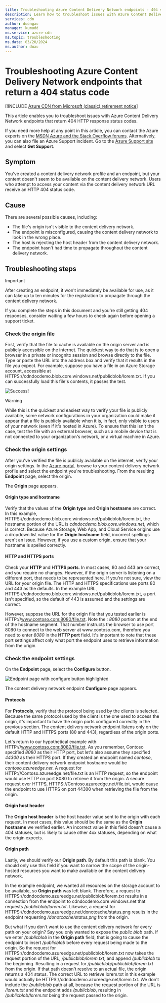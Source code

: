 ```yaml
---
title: Troubleshooting Azure Content Delivery Network endpoints - 404 status code
description: Learn how to troubleshoot issues with Azure Content Delivery Network endpoints that return 404 HTTP response status codes.
services: cdn
author: duongau
manager: kumudd
ms.service: azure-cdn
ms.topic: troubleshooting
ms.date: 03/20/2024
ms.author: duau
---
```


# Troubleshooting Azure Content Delivery Network endpoints that return a 404 status code

[!INCLUDE [Azure CDN from Microsoft (classic) retirement notice](../../includes/cdn-classic-retirement.md)]

This article enables you to troubleshoot issues with Azure Content Delivery Network endpoints that return 404 HTTP response status codes.

If you need more help at any point in this article, you can contact the Azure experts on the [MSDN Azure and the Stack Overflow forums](https://azure.microsoft.com/support/forums/). Alternatively, you can also file an Azure Support incident. Go to the [Azure Support site](https://azure.microsoft.com/support/options/) and select **Get Support**.

## Symptom

You've created a content delivery network profile and an endpoint, but your content doesn't seem to be available on the content delivery network. Users who attempt to access your content via the content delivery network URL receive an HTTP 404 status code.

## Cause

There are several possible causes, including:

- The file's origin isn't visible to the content delivery network.
- The endpoint is misconfigured, causing the content delivery network to look in the wrong place.
- The host is rejecting the host header from the content delivery network.
- The endpoint hasn't had time to propagate throughout the content delivery network.

## Troubleshooting steps

> [!IMPORTANT]
> After creating an endpoint, it won't immediately be available for use, as it can take up to ten minutes for the registration to propagate through the content delivery network.
>
> If you complete the steps in this document and you're still getting 404 responses, consider waiting a few hours to check again before opening a support ticket.

### Check the origin file

First, verify that the file to cache is available on the origin server and is publicly accessible on the internet. The quickest way to do that is to open a browser in a private or incognito session and browse directly to the file. Type or paste the URL into the address box and verify that it results in the file you expect. For example, suppose you have a file in an Azure Storage account, accessible at HTTPS:\//cdndocdemo.blob.core.windows.net/publicblob/lorem.txt. If you can successfully load this file's contents, it passes the test.

![Success!](./media/cdn-troubleshoot-endpoint/cdn-origin-file.png)

> [!WARNING]
> While this is the quickest and easiest way to verify your file is publicly available, some network configurations in your organization could make it appear that a file is publicly available when it is, in fact, only visible to users of your network (even if it's hosted in Azure). To ensure that this isn't the case, test the file with an external browser, such as a mobile device that is not connected to your organization's network, or a virtual machine in Azure.
>

### Check the origin settings

After you've verified the file is publicly available on the internet, verify your origin settings. In the [Azure portal](https://portal.azure.com), browse to your content delivery network profile and select the endpoint you're troubleshooting. From the resulting **Endpoint** page, select the origin.

The **Origin** page appears.

#### Origin type and hostname

Verify that the values of the **Origin type** and **Origin hostname** are correct. In this example, HTTPS:\//cdndocdemo.blob.core.windows.net/publicblob/lorem.txt, the hostname portion of the URL is *cdndocdemo.blob.core.windows.net*, which is correct. Because Azure Storage, Web App, and Cloud Service origins use a dropdown list value for the **Origin hostname** field, incorrect spellings aren't an issue. However, if you use a custom origin, ensure that your hostname is spelled correctly.

#### HTTP and HTTPS ports

Check your **HTTP** and **HTTPS ports**. In most cases, 80 and 443 are correct, and you require no changes. However, if the origin server is listening on a different port, that needs to be represented here. If you're not sure, view the URL for your origin file. The HTTP and HTTPS specifications use ports 80 and 443 as the defaults. In the example URL, HTTPS:\//cdndocdemo.blob.core.windows.net/publicblob/lorem.txt, a port isn't specified, so the default of 443 is assumed and the settings are correct.

However, suppose the URL for the origin file that you tested earlier is HTTP:\//www.contoso.com:8080/file.txt. Note the *: 8080* portion at the end of the hostname segment. That number instructs the browser to use port 8080 to connect to the web server at www\.contoso.com, therefore you need to enter *8080* in the **HTTP port** field. It's important to note that these port settings affect only what port the endpoint uses to retrieve information from the origin.

### Check the endpoint settings

On the **Endpoint** page, select the **Configure** button.

![Endpoint page with configure button highlighted](./media/cdn-troubleshoot-endpoint/cdn-endpoint-configure-button.png)

The content delivery network endpoint **Configure** page appears.

#### Protocols

For **Protocols**, verify that the protocol being used by the clients is selected. Because the same protocol used by the client is the one used to access the origin, it's important to have the origin ports configured correctly in the previous section. The content delivery network endpoint listens only on the default HTTP and HTTPS ports (80 and 443), regardless of the origin ports.

Let's return to our hypothetical example with HTTP:\//www.contoso.com:8080/file.txt. As you remember, Contoso specified *8080* as their HTTP port, but let's also assume they specified *44300* as their HTTPS port. If they created an endpoint named *contoso*, their content delivery network endpoint hostname would be *contoso.azureedge.net*. A request for HTTP:\//Contoso.azureedge.net/file.txt is an HTTP request, so the endpoint would use HTTP on port 8080 to retrieve it from the origin. A secure request over HTTPS, HTTPS:\//Contoso.azureedge.net/file.txt, would cause the endpoint to use HTTPS on port 44300 when retrieving the file from the origin.

#### Origin host header

The **Origin host header** is the host header value sent to the origin with each request. In most cases, this value should be the same as the **Origin hostname** we verified earlier. An incorrect value in this field doesn't cause a 404 statuses, but is likely to cause other 4xx statuses, depending on what the origin expects.

#### Origin path

Lastly, we should verify our **Origin path**. By default this path is blank. You should only use this field if you want to narrow the scope of the origin-hosted resources you want to make available on the content delivery network.

In the example endpoint, we wanted all resources on the storage account to be available, so **Origin path** was left blank. Therefore, a request to HTTPS:\//cdndocdemo.azureedge.net/publicblob/lorem.txt results in a connection from the endpoint to cdndocdemo.core.windows.net that requests */publicblob/lorem.txt*. Likewise, a request for HTTPS:\//cdndocdemo.azureedge.net/donotcache/status.png results in the endpoint requesting */donotcache/status.png* from the origin.

But what if you don't want to use the content delivery network for every path on your origin? Say you only wanted to expose the *public blob* path. If we enter */publicblob* in the **Origin path** field, that is going to cause the endpoint to insert */publicblob* before every request being made to the origin. So the request for HTTPS:\//cdndocdemo.azureedge.net/publicblob/lorem.txt now takes the request portion of the URL, */publicblob/lorem.txt*, and append */publicblob* to the beginning. Resulting in a request for */publicblob/publicblob/lorem.txt* from the origin. If that path doesn't resolve to an actual file, the origin returns a 404 status. The correct URL to retrieve lorem.txt in this example would actually be HTTPS:\//cdndocdemo.azureedge.net/lorem.txt. We don't include the */publicblob* path at all, because the request portion of the URL is */lorem.txt* and the endpoint adds */publicblob*, resulting in */publicblob/lorem.txt* being the request passed to the origin.
